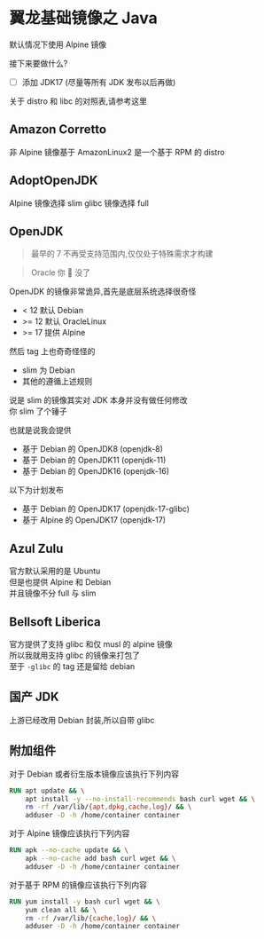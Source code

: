 # 翼龙基础镜像之 Java

默认情况下使用 Alpine 镜像

接下来要做什么?

- [ ] 添加 JDK17 (尽量等所有 JDK 发布以后再做)

关于 distro 和 libc 的对照表,请参考这里

## Amazon Corretto

非 Alpine 镜像基于 AmazonLinux2 是一个基于 RPM 的 distro

## AdoptOpenJDK

Alpine 镜像选择 slim
glibc 镜像选择 full

## OpenJDK

> 最早的 7 不再受支持范围内,仅仅处于特殊需求才构建

> Oracle 你 🐴 没了

OpenJDK 的镜像非常诡异,首先是底层系统选择很奇怪

- < 12 默认 Debian
- \>= 12 默认 OracleLinux
- \>= 17 提供 Alpine

然后 tag 上也奇奇怪怪的

- slim 为 Debian
- 其他的遵循上述规则

说是 slim 的镜像其实对 JDK 本身并没有做任何修改  
你 slim 了个锤子

也就是说我会提供

- 基于 Debian 的 OpenJDK8 (openjdk-8)
- 基于 Debian 的 OpenJDK11 (openjdk-11)
- 基于 Debian 的 OpenJDK16 (openjdk-16)

以下为计划发布

- 基于 Debian 的 OpenJDK17 (openjdk-17-glibc)
- 基于 Alpine 的 OpenJDK17 (openjdk-17)

## Azul Zulu

官方默认采用的是 Ubuntu  
但是也提供 Alpine 和 Debian  
并且镜像不分 full 与 slim

## Bellsoft Liberica

官方提供了支持 glibc 和仅 musl 的 alpine 镜像  
所以我就用支持 glibc 的镜像来打包了  
至于 `-glibc` 的 tag 还是留给 debian

## 国产 JDK

上游已经改用 Debian 封装,所以自带 glibc

## 附加组件

对于 Debian 或者衍生版本镜像应该执行下列内容

```dockerfile
RUN apt update && \
    apt install -y --no-install-recommends bash curl wget && \
    rm -rf /var/lib/{apt,dpkg,cache,log}/ && \
    adduser -D -h /home/container container
```

对于 Alpine 镜像应该执行下列内容

```dockerfile
RUN apk --no-cache update && \
    apk --no-cache add bash curl wget && \
    adduser -D -h /home/container container
```

对于基于 RPM 的镜像应该执行下列内容

```dockerfile
RUN yum install -y bash curl wget && \
    yum clean all && \
    rm -rf /var/lib/{cache,log}/ && \
    adduser -D -h /home/container container
```
